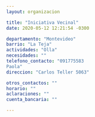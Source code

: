 ```yaml
---
layout: organizacion

title: "Iniciativa Vecinal"
date: 2020-05-12 12:21:54 -0300

departamento: "Montevideo"
barrio: "La Teja"
actividades: "Olla"
necesidades: ""
telefono_contacto: "091775583
Paola"
direccion: "Carlos Teller 5063"

otros_contactos: ""
horario: ""
aclaraciones: ""
cuenta_bancaria: ""

---
```

